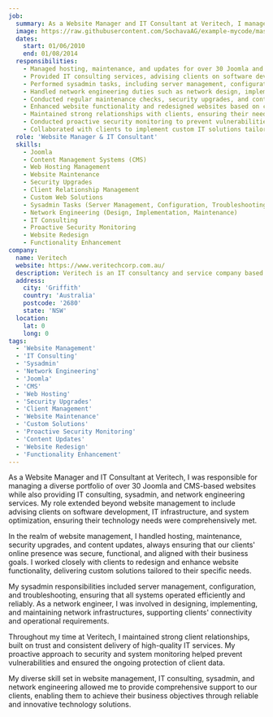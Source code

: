 ```yaml
---
job:
  summary: As a Website Manager and IT Consultant at Veritech, I managed a diverse portfolio of over 30 Joomla and CMS-based websites while also providing IT consulting, sysadmin, and network engineering services. I ensured the smooth operation, security, and functionality of clients' online presence and IT infrastructure, offering comprehensive support across various technical domains.
  image: https://raw.githubusercontent.com/SochavaAG/example-mycode/master/pens/timeline/images/img-13.png
  dates:
    start: 01/06/2010
    end: 01/08/2014
  responsibilities:
    - Managed hosting, maintenance, and updates for over 30 Joomla and CMS-based websites.
    - Provided IT consulting services, advising clients on software development, IT infrastructure, and system optimization.
    - Performed sysadmin tasks, including server management, configuration, and troubleshooting.
    - Handled network engineering duties such as network design, implementation, and maintenance.
    - Conducted regular maintenance checks, security upgrades, and content updates for client websites.
    - Enhanced website functionality and redesigned websites based on client needs.
    - Maintained strong relationships with clients, ensuring their needs were met and exceeded.
    - Conducted proactive security monitoring to prevent vulnerabilities and ensure data protection.
    - Collaborated with clients to implement custom IT solutions tailored to their business requirements.
  role: 'Website Manager & IT Consultant'
  skills:
    - Joomla
    - Content Management Systems (CMS)
    - Web Hosting Management
    - Website Maintenance
    - Security Upgrades
    - Client Relationship Management
    - Custom Web Solutions
    - Sysadmin Tasks (Server Management, Configuration, Troubleshooting)
    - Network Engineering (Design, Implementation, Maintenance)
    - IT Consulting
    - Proactive Security Monitoring
    - Website Redesign
    - Functionality Enhancement
company:
  name: Veritech
  website: https://www.veritechcorp.com.au/
  description: Veritech is an IT consultancy and service company based in Griffith, NSW, specializing in website management, IT infrastructure, custom software solutions, and comprehensive IT consulting services.
  address:
    city: 'Griffith'
    country: 'Australia'
    postcode: '2680'
    state: 'NSW'
  location:
    lat: 0
    long: 0
tags:
  - 'Website Management'
  - 'IT Consulting'
  - 'Sysadmin'
  - 'Network Engineering'
  - 'Joomla'
  - 'CMS'
  - 'Web Hosting'
  - 'Security Upgrades'
  - 'Client Management'
  - 'Website Maintenance'
  - 'Custom Solutions'
  - 'Proactive Security Monitoring'
  - 'Content Updates'
  - 'Website Redesign'
  - 'Functionality Enhancement'
---
```


As a Website Manager and IT Consultant at Veritech, I was responsible for managing a diverse portfolio of over 30 Joomla and CMS-based websites while also providing IT consulting, sysadmin, and network engineering services. My role extended beyond website management to include advising clients on software development, IT infrastructure, and system optimization, ensuring their technology needs were comprehensively met.

In the realm of website management, I handled hosting, maintenance, security upgrades, and content updates, always ensuring that our clients' online presence was secure, functional, and aligned with their business goals. I worked closely with clients to redesign and enhance website functionality, delivering custom solutions tailored to their specific needs.

My sysadmin responsibilities included server management, configuration, and troubleshooting, ensuring that all systems operated efficiently and reliably. As a network engineer, I was involved in designing, implementing, and maintaining network infrastructures, supporting clients' connectivity and operational requirements.

Throughout my time at Veritech, I maintained strong client relationships, built on trust and consistent delivery of high-quality IT services. My proactive approach to security and system monitoring helped prevent vulnerabilities and ensured the ongoing protection of client data.

My diverse skill set in website management, IT consulting, sysadmin, and network engineering allowed me to provide comprehensive support to our clients, enabling them to achieve their business objectives through reliable and innovative technology solutions.
